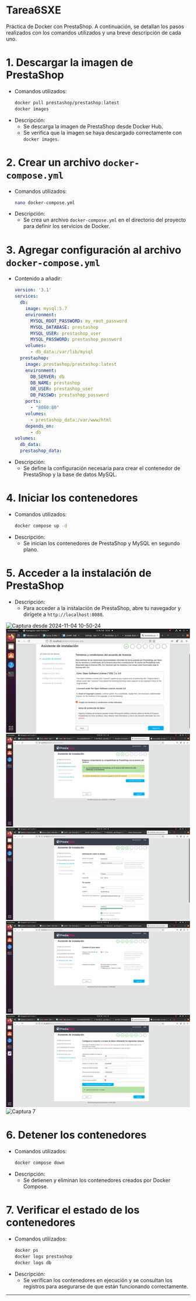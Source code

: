 # Tarea6SXE
Práctica de Docker con PrestaShop. A continuación, se detallan los pasos realizados con los comandos utilizados y una breve descripción de cada uno.

# 1. **Descargar la imagen de PrestaShop**
   - Comandos utilizados:
     ```bash
     docker pull prestashop/prestashop:latest
     docker images
     ```
   - Descripción:
     - Se descarga la imagen de PrestaShop desde Docker Hub.
     - Se verifica que la imagen se haya descargado correctamente con `docker images`.

# 2. **Crear un archivo `docker-compose.yml`**
   - Comandos utilizados:
     ```bash
     nano docker-compose.yml
     ```
   - Descripción:
     - Se crea un archivo `docker-compose.yml` en el directorio del proyecto para definir los servicios de Docker.

# 3. **Agregar configuración al archivo `docker-compose.yml`**
   - Contenido a añadir:
     ```yaml
     version: '3.1'
     services:
       db:
         image: mysql:5.7
         environment:
           MYSQL_ROOT_PASSWORD: my_root_password
           MYSQL_DATABASE: prestashop
           MYSQL_USER: prestashop_user
           MYSQL_PASSWORD: prestashop_password
         volumes:
           - db_data:/var/lib/mysql
       prestashop:
         image: prestashop/prestashop:latest
         environment:
           DB_SERVER: db
           DB_NAME: prestashop
           DB_USER: prestashop_user
           DB_PASSWD: prestashop_password
         ports:
           - "8080:80"
         volumes:
           - prestashop_data:/var/www/html
         depends_on:
           - db
     volumes:
       db_data:
       prestashop_data:
     ```
   - Descripción:
     - Se define la configuración necesaria para crear el contenedor de PrestaShop y la base de datos MySQL.

# 4. **Iniciar los contenedores**
   - Comandos utilizados:
     ```bash
     docker compose up -d
     ```
   - Descripción:
     - Se inician los contenedores de PrestaShop y MySQL en segundo plano.

# 5. **Acceder a la instalación de PrestaShop**
   - Descripción:
     - Para acceder a la instalación de PrestaShop, abre tu navegador y dirígete a `http://localhost:8080`.
    
![Captura desde 2024-11-04 10-50-24](https://github.com/user-attachments/assets/e484d29e-d701-4e5f-9c2c-f947a0ca01a0)  
![Captura de pantalla de 2025-02-10 10-02-13](https://github.com/JavierP5/Tarea6SXE/blob/main/Captura%20de%20pantalla%20de%202025-02-10%2010-02-13.png)  
![Captura 3](https://github.com/JavierP5/Tarea6SXE/blob/main/Captura%20de%20pantalla%20de%202025-02-10%2010-11-31.png)  
![Captura 4](https://github.com/JavierP5/Tarea6SXE/blob/main/Captura%20de%20pantalla%20de%202025-02-10%2010-04-05.png)  
![Captura 5](https://github.com/JavierP5/Tarea6SXE/blob/main/Captura%20de%20pantalla%20de%202025-02-10%2010-04-14.png)  
![Captura 6](https://github.com/JavierP5/Tarea6SXE/blob/main/Captura%20de%20pantalla%20de%202025-02-10%2013-32-36.png)  
![Captura 7]()

# 6. **Detener los contenedores**
   - Comandos utilizados:
     ```bash
     docker compose down
     ```
   - Descripción:
     - Se detienen y eliminan los contenedores creados por Docker Compose.

# 7. **Verificar el estado de los contenedores**
   - Comandos utilizados:
     ```bash
     docker ps
     docker logs prestashop
     docker logs db
     ```
   - Descripción:
     - Se verifican los contenedores en ejecución y se consultan los registros para asegurarse de que están funcionando correctamente.

---
